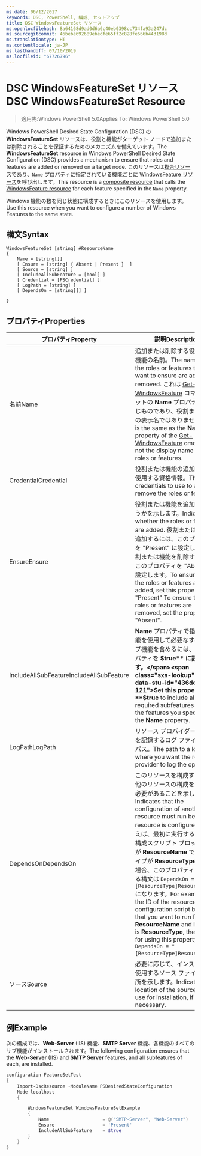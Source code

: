 ```yaml
---
ms.date: 06/12/2017
keywords: DSC, PowerShell, 構成, セットアップ
title: DSC WindowsFeatureSet リソース
ms.openlocfilehash: 8a64168d9ad0d6a6c40eb0398cc734fa93a247dc
ms.sourcegitcommit: 46bebe692689ebedfe65ff2c828fe666b443198d
ms.translationtype: HT
ms.contentlocale: ja-JP
ms.lasthandoff: 07/10/2019
ms.locfileid: "67726796"
---
```

# <a name="dsc-windowsfeatureset-resource"></a><span data-ttu-id="436dc-103">DSC WindowsFeatureSet リソース</span><span class="sxs-lookup"><span data-stu-id="436dc-103">DSC WindowsFeatureSet Resource</span></span>

> <span data-ttu-id="436dc-104">適用先:Windows PowerShell 5.0</span><span class="sxs-lookup"><span data-stu-id="436dc-104">Applies To: Windows PowerShell 5.0</span></span>

<span data-ttu-id="436dc-105">Windows PowerShell Desired State Configuration (DSC) の **WindowsFeatureSet** リソースは、役割と機能がターゲット ノードで追加または削除されることを保証するためのメカニズムを備えています。</span><span class="sxs-lookup"><span data-stu-id="436dc-105">The **WindowsFeatureSet** resource in Windows PowerShell Desired State Configuration (DSC) provides a mechanism to ensure that roles and features are added or removed on a target node.</span></span>
<span data-ttu-id="436dc-106">このリソースは[複合リソース](../../../resources/authoringResourceComposite.md)であり、`Name` プロパティに指定されている機能ごとに [WindowsFeature リソース](windowsfeatureResource.md)を呼び出します。</span><span class="sxs-lookup"><span data-stu-id="436dc-106">This resource is a [composite resource](../../../resources/authoringResourceComposite.md) that calls the [WindowsFeature resource](windowsfeatureResource.md) for each feature specified in the `Name` property.</span></span>

<span data-ttu-id="436dc-107">Windows 機能の数を同じ状態に構成するときにこのリソースを使用します。</span><span class="sxs-lookup"><span data-stu-id="436dc-107">Use this resource when you want to configure a number of Windows Features to the same state.</span></span>

## <a name="syntax"></a><span data-ttu-id="436dc-108">構文</span><span class="sxs-lookup"><span data-stu-id="436dc-108">Syntax</span></span>

```
WindowsFeatureSet [string] #ResourceName
{
    Name = [string[]]
    [ Ensure = [string] { Absent | Present }  ]
    [ Source = [string] ]
    [ IncludeAllSubFeature = [bool] ]
    [ Credential = [PSCredential] ]
    [ LogPath = [string] ]
    [ DependsOn = [string[]] ]

}
```

## <a name="properties"></a><span data-ttu-id="436dc-109">プロパティ</span><span class="sxs-lookup"><span data-stu-id="436dc-109">Properties</span></span>

|  <span data-ttu-id="436dc-110">プロパティ</span><span class="sxs-lookup"><span data-stu-id="436dc-110">Property</span></span>  |  <span data-ttu-id="436dc-111">説明</span><span class="sxs-lookup"><span data-stu-id="436dc-111">Description</span></span>   |
|---|---|
| <span data-ttu-id="436dc-112">名前</span><span class="sxs-lookup"><span data-stu-id="436dc-112">Name</span></span>| <span data-ttu-id="436dc-113">追加または削除する役割または機能の名前。</span><span class="sxs-lookup"><span data-stu-id="436dc-113">The names of the roles or features that you want to ensure are added or removed.</span></span> <span data-ttu-id="436dc-114">これは [Get-WindowsFeature](/powershell/module/servermanager/get-windowsfeature?view=winserver2012r2-ps) コマンドレットの **Name** プロパティと同じものであり、役割または機能の表示名ではありません。</span><span class="sxs-lookup"><span data-stu-id="436dc-114">This is the same as the **Name** property of the [Get-WindowsFeature](/powershell/module/servermanager/get-windowsfeature?view=winserver2012r2-ps) cmdlet, and not the display name of the roles or features.</span></span>|
| <span data-ttu-id="436dc-115">Credential</span><span class="sxs-lookup"><span data-stu-id="436dc-115">Credential</span></span>| <span data-ttu-id="436dc-116">役割または機能の追加や削除に使用する資格情報。</span><span class="sxs-lookup"><span data-stu-id="436dc-116">The credentials to use to add or remove the roles or features.</span></span>|
| <span data-ttu-id="436dc-117">Ensure</span><span class="sxs-lookup"><span data-stu-id="436dc-117">Ensure</span></span>| <span data-ttu-id="436dc-118">役割または機能を追加するかどうかを示します。</span><span class="sxs-lookup"><span data-stu-id="436dc-118">Indicates whether the roles or features are added.</span></span> <span data-ttu-id="436dc-119">役割または機能を追加するには、このプロパティを "Present" に設定します。役割または機能を削除するには、このプロパティを "Absent" に設定します。</span><span class="sxs-lookup"><span data-stu-id="436dc-119">To ensure that the roles or features are added, set this property to "Present" To ensure that the roles or features are removed, set the property to "Absent".</span></span>|
| <span data-ttu-id="436dc-120">IncludeAllSubFeature</span><span class="sxs-lookup"><span data-stu-id="436dc-120">IncludeAllSubFeature</span></span>| <span data-ttu-id="436dc-121">**Name** プロパティで指定した機能を使用して必要なすべてのサブ機能を含めるには、このプロパティを **$true** に設定します。</span><span class="sxs-lookup"><span data-stu-id="436dc-121">Set this property to **$true** to include all required subfeatures with of the features you specify with the **Name** property.</span></span>|
| <span data-ttu-id="436dc-122">LogPath</span><span class="sxs-lookup"><span data-stu-id="436dc-122">LogPath</span></span>| <span data-ttu-id="436dc-123">リソース プロバイダーの操作を記録するログ ファイルへのパス。</span><span class="sxs-lookup"><span data-stu-id="436dc-123">The path to a log file where you want the resource provider to log the operation.</span></span>|
| <span data-ttu-id="436dc-124">DependsOn</span><span class="sxs-lookup"><span data-stu-id="436dc-124">DependsOn</span></span>| <span data-ttu-id="436dc-125">このリソースを構成する前に、他のリソースの構成を実行する必要があることを示します。</span><span class="sxs-lookup"><span data-stu-id="436dc-125">Indicates that the configuration of another resource must run before this resource is configured.</span></span> <span data-ttu-id="436dc-126">たとえば、最初に実行するリソース構成スクリプト ブロックの ID が __ResourceName__ で、そのタイプが __ResourceType__ である場合、このプロパティを使用する構文は `DependsOn = "[ResourceType]ResourceName"` になります。</span><span class="sxs-lookup"><span data-stu-id="436dc-126">For example, if the ID of the resource configuration script block that you want to run first is __ResourceName__ and its type is __ResourceType__, the syntax for using this property is `DependsOn = "[ResourceType]ResourceName"`.</span></span>|
| <span data-ttu-id="436dc-127">ソース</span><span class="sxs-lookup"><span data-stu-id="436dc-127">Source</span></span>| <span data-ttu-id="436dc-128">必要に応じて、インストールに使用するソース ファイルの場所を示します。</span><span class="sxs-lookup"><span data-stu-id="436dc-128">Indicates the location of the source file to use for installation, if necessary.</span></span>|

## <a name="example"></a><span data-ttu-id="436dc-129">例</span><span class="sxs-lookup"><span data-stu-id="436dc-129">Example</span></span>

<span data-ttu-id="436dc-130">次の構成では、**Web-Server** (IIS) 機能、**SMTP Server** 機能、各機能のすべてのサブ機能がインストールされます。</span><span class="sxs-lookup"><span data-stu-id="436dc-130">The following configuration ensures that the **Web-Server** (IIS) and **SMTP Server** features, and all subfeatures of each, are installed.</span></span>

```powershell
configuration FeatureSetTest
{
    Import-DscResource -ModuleName PSDesiredStateConfiguration
    Node localhost
    {

        WindowsFeatureSet WindowsFeatureSetExample
        {
            Name                    = @("SMTP-Server", "Web-Server")
            Ensure                  = 'Present'
            IncludeAllSubFeature    = $true
        }
    }
}
```
